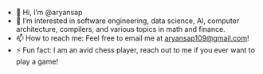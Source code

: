 - 👋 Hi, I’m @aryansap
- 👀 I’m interested in software engineering, data science, AI, computer architecture, compilers, and various topics in math and finance. 
- 📫 How to reach me: Feel free to email me at aryansap109@gmail.com!
- ⚡ Fun fact: I am an avid chess player, reach out to me if you ever want to play a game!

<!---
aryansap/aryansap is a ✨ special ✨ repository because its `README.md` (this file) appears on your GitHub profile.
You can click the Preview link to take a look at your changes.
--->

